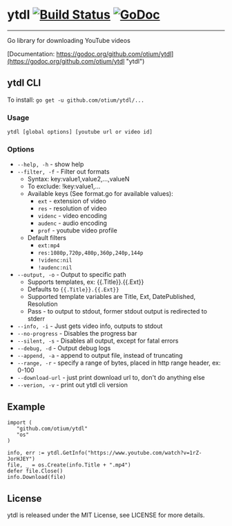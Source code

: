 
# ytdl [![Build Status](https://travis-ci.org/otium/ytdl.go.svg)](https://travis-ci.org/otium/ytdl.go) [![GoDoc](https://godoc.org/github.com/codegangsta/cli?status.svg)](https://godoc.org/github.com/otium/ytdl.go)
------
Go library for downloading YouTube videos

[Documentation: https://godoc.org/github.com/otium/ytdl](https://godoc.org/github.com/otium/ytdl "ytdl")

## ytdl CLI

To install: ``go get -u github.com/otium/ytdl/...``

### Usage
``` ytdl [global options] [youtube url or video id] ```
### Options
 - ```--help, -h``` - show help
 - ```--filter, -f``` - Filter out formats
   - Syntax: key:value1,value2,...,valueN
   - To exclude: !key:value1,...
   - Available keys (See format.go for available values):
      - ```ext``` - extension of video
      - ```res``` - resolution of video
      - ```videnc``` - video encoding
      - ```audenc``` - audio encoding
      - ```prof``` - youtube video profile
   - Default filters
      - ```ext:mp4```
      - ```res:1080p,720p,480p,360p,240p,144p```
      - ```!videnc:nil```
      - ```!audenc:nil```
 - ```--output, -o``` - Output to specific path
   - Supports templates, ex: {{.Title}}.{{.Ext}}
   - Defaults to ```{{.Title}}.{{.Ext}}```
   - Supported template variables are Title, Ext, DatePublished, Resolution
   - Pass - to output to stdout, former stdout output is redirected to stderr
 - ```--info, -i``` - Just gets video info, outputs to stdout
 - ```--no-progress``` - Disables the progress bar
 - ```--silent, -s``` - Disables all output, except for fatal errors
 - ```--debug, -d``` - Output debug logs
 - ```--append, -a``` - append to output file, instead of truncating
 - ```--range, -r``` - specify a range of bytes, placed in http range header, ex: 0-100
 - ```--download-url``` - just print download url to, don't do anything else
 - ```--verion, -v``` - print out ytdl cli version

## Example
```
import (
   "github.com/otium/ytdl"
   "os"
)

info, err := ytdl.GetInfo("https://www.youtube.com/watch?v=1rZ-JorHJEY")
file, _ = os.Create(info.Title + ".mp4")
defer file.Close()
info.Download(file)

```

## License
ytdl is released under the MIT License, see LICENSE for more details.
